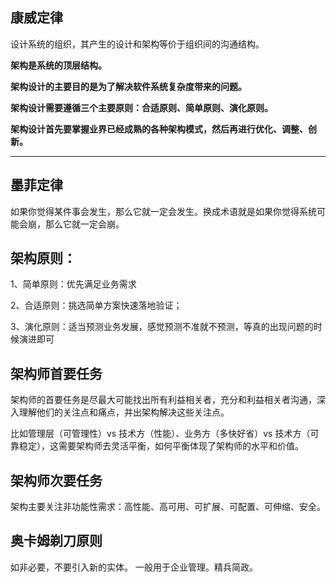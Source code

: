 ## 康威定律
设计系统的组织，其产生的设计和架构等价于组织间的沟通结构。

**架构是系统的顶层结构。**

**架构设计的主要目的是为了解决软件系统复杂度带来的问题。**

**架构设计需要遵循三个主要原则：合适原则、简单原则、演化原则。**

**架构设计首先要掌握业界已经成熟的各种架构模式，然后再进行优化、调整、创新。**

****

## 墨菲定律
如果你觉得某件事会发生，那么它就一定会发生。换成术语就是如果你觉得系统可能会崩，那么它就一定会崩。



## 架构原则：
1、简单原则：优先满足业务需求

2、合适原则：挑选简单方案快速落地验证；

3、演化原则：适当预测业务发展，感觉预测不准就不预测，等真的出现问题的时候演进即可



## 架构师首要任务
架构师的首要任务是尽最大可能找出所有利益相关者，充分和利益相关者沟通，深入理解他们的关注点和痛点，并出架构解决这些关注点。

比如管理层（可管理性）vs 技术方（性能）、业务方（多快好省）vs 技术方（可靠稳定），这需要架构师去灵活平衡，如何平衡体现了架构师的水平和价值。



## 架构师次要任务
架构主要关注非功能性需求：高性能、高可用、可扩展、可配置、可伸缩、安全。





## 




## 奥卡姆剃刀原则
如非必要，不要引入新的实体。 一般用于企业管理。精兵简政。



